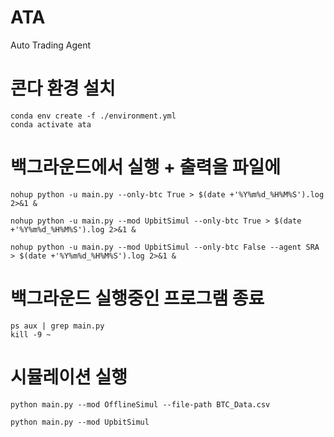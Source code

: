 # ATA
 Auto Trading Agent

# 콘다 환경 설치
```
conda env create -f ./environment.yml
conda activate ata
```

# 백그라운드에서 실행 + 출력을 파일에
```
nohup python -u main.py --only-btc True > $(date +'%Y%m%d_%H%M%S').log 2>&1 &

nohup python -u main.py --mod UpbitSimul --only-btc True > $(date +'%Y%m%d_%H%M%S').log 2>&1 &

nohup python -u main.py --mod UpbitSimul --only-btc False --agent SRA > $(date +'%Y%m%d_%H%M%S').log 2>&1 &
```

# 백그라운드 실행중인 프로그램 종료
```
ps aux | grep main.py
kill -9 ~
```


# 시뮬레이션 실행
```
python main.py --mod OfflineSimul --file-path BTC_Data.csv

python main.py --mod UpbitSimul
```